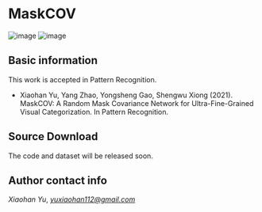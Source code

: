 
# MaskCOV
![image](https://user-images.githubusercontent.com/9549469/119601776-36f89a80-be2d-11eb-8535-effb67a1f9e3.png)
![image](https://user-images.githubusercontent.com/9549469/119601877-660f0c00-be2d-11eb-91c9-307b02e448dd.png)


## Basic information
This work is accepted in Pattern Recognition. 
* Xiaohan Yu, Yang Zhao, Yongsheng Gao, Shengwu Xiong (2021). MaskCOV: A Random Mask Covariance Network for Ultra-Fine-Grained Visual Categorization. In Pattern Recognition.

## Source Download
The code and dataset will be released soon.


## Author contact info
*Xiaohan Yu*, *yuxiaohan112@gmail.com*
